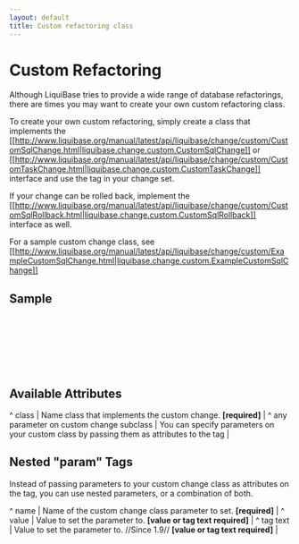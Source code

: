 ```yaml
---
layout: default
title: Custom refactoring class
---
```


# Custom Refactoring #

Although LiquiBase tries to provide a wide range of database refactorings, there are times you may want to create your own custom refactoring class.

To create your own custom refactoring, simply create a class that implements the [[http://www.liquibase.org/manual/latest/api/liquibase/change/custom/CustomSqlChange.html|liquibase.change.custom.CustomSqlChange]] or [[http://www.liquibase.org/manual/latest/api/liquibase/change/custom/CustomTaskChange.html|liquibase.change.custom.CustomTaskChange]] interface and use the <custom> tag in your change set.

If your change can be rolled back, implement the [[http://www.liquibase.org/manual/latest/api/liquibase/change/custom/CustomSqlRollback.html|liquibase.change.custom.CustomSqlRollback]] interface as well.

For a sample custom change class, see [[http://www.liquibase.org/manual/latest/api/liquibase/change/custom/ExampleCustomSqlChange.html|liquibase.change.custom.ExampleCustomSqlChange]]


## Sample ##

<code xml>
<customChange class="com.example.ExampleCustomChange">
    <param name="tableName" value="person"/>
    <param name="columnName" value="employee_id"/>
</customChange>
</code>

<code xml>
<customChange class="com.example.ExampleCustomChange"
    tableName="person"
    columnName="employee_id"/>
</code>

## Available Attributes ##

^ class  | Name class that implements the custom change. **[required]**  |
^ any parameter on custom change subclass  | You can specify parameters on your custom class by passing them as attributes to the <custom> tag  |



## Nested "param" Tags ##


Instead of passing parameters to your custom change class as attributes on the <custom> tag, you can use nested <param> parameters, or a combination of both.

^ name  | Name of the custom change class parameter to set. **[required]**  |
^ value  | Value to set the parameter to. **[value or tag text required]**  |
^ tag text  | Value to set the parameter to.  //Since 1.9// **[value or tag text required]**  |
